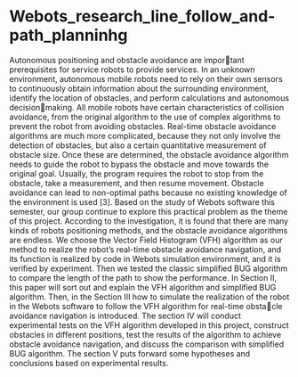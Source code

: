 # Webots_research_line_follow_and-path_planninhg
Autonomous positioning and obstacle avoidance are important prerequisites for service robots to provide services. In
an unknown environment, autonomous mobile robots need to
rely on their own sensors to continuously obtain information
about the surrounding environment, identify the location of
obstacles, and perform calculations and autonomous decisionmaking. All mobile robots have certain characteristics of
collision avoidance, from the original algorithm to the use
of complex algorithms to prevent the robot from avoiding
obstacles. Real-time obstacle avoidance algorithms are much
more complicated, because they not only involve the detection
of obstacles, but also a certain quantitative measurement
of obstacle size. Once these are determined, the obstacle
avoidance algorithm needs to guide the robot to bypass the
obstacle and move towards the original goal. Usually, the
program requires the robot to stop from the obstacle, take a
measurement, and then resume movement. Obstacle avoidance
can lead to non-optimal paths because no existing knowledge
of the environment is used [3].
Based on the study of Webots software this semester, our
group continue to explore this practical problem as the theme
of this project. According to the investigation, it is found
that there are many kinds of robots positioning methods, and
the obstacle avoidance algorithms are endless. We choose the
Vector Field Histogram (VFH) algorithm as our method to
realize the robot’s real-time obstacle avoidance navigation,
and its function is realized by code in Webots simulation
environment, and it is verified by experiment. Then we tested
the classic simplified BUG algorithm to compare the length
of the path to show the performance.
In Section II, this paper will sort out and explain the VFH
algorithm and simplified BUG algorithm. Then, in the Section
III how to simulate the realization of the robot in the Webots
software to follow the VFH algorithm for real-time obstacle avoidance navigation is introduced. The section IV will
conduct experimental tests on the VFH algorithm developed
in this project, construct obstacles in different positions, test
the results of the algorithm to achieve obstacle avoidance
navigation, and discuss the comparison with simplified BUG
algorithm. The section V puts forward some hypotheses and
conclusions based on experimental results.
